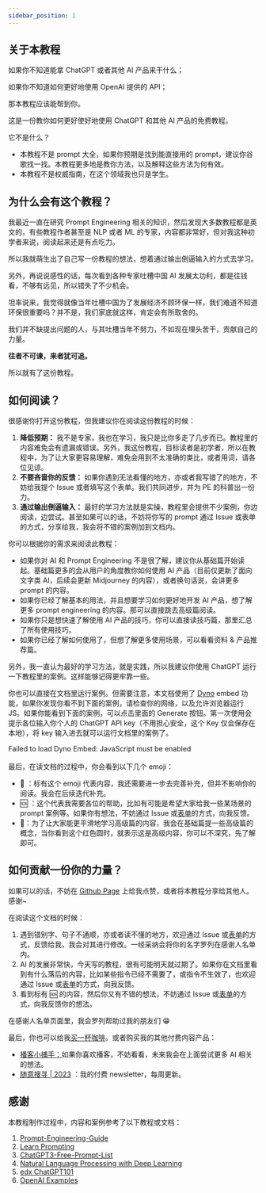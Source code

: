 ```yaml
---
sidebar_position: 1
---
```

<head>
  <script defer="defer" src="https://embed.trydyno.com/embedder.js"></script>
  <link href="https://embed.trydyno.com/embedder.css" rel="stylesheet" />
</head>

## 关于本教程

如果你不知道能拿 ChatGPT 或者其他 AI 产品来干什么；

如果你不知道如何更好地使用 OpenAI 提供的 API；

那本教程应该能帮到你。

这是一份教你如何更好使好地使用 ChatGPT 和其他 AI 产品的免费教程。

它不是什么？

- 本教程不是 prompt 大全，如果你预期是找到能直接用的 prompt，建议你谷歌找一找。本教程更多地是教你方法，以及解释这些方法为何有效。
- 本教程不是权威指南，在这个领域我也只是学生。

## 为什么会有这个教程？

我最近一直在研究 Prompt Engineering 相关的知识，然后发现大多数教程都是英文的，有些教程作者甚至是 NLP 或者 ML 的专家，内容都非常好，但对我这种初学者来说，阅读起来还是有点吃力。

所以我就萌生出了自己写一份教程的想法，想着通过输出倒逼输入的方式去学习。

另外，再说说感性的话，每次看到各种专家吐槽中国 AI 发展太功利，都是往钱看，不够有远见，所以错失了不少机会。

坦率说来，我觉得就像当年吐槽中国为了发展经济不顾环保一样，我们难道不知道环保很重要吗？并不是，我们家底就这样，肯定会有所取舍的。

我们并不缺提出问题的人，与其吐槽当年不努力，不如现在埋头苦干，贡献自己的力量。

**往者不可谏，来者犹可追。**

所以就有了这份教程。

## 如何阅读？

很感谢你打开这份教程，但我建议你在阅读这份教程的时候：

1. **降低预期：** 我不是专家，我也在学习，我只是比你多走了几步而已。教程里的内容难免会有遗漏或错误。另外，我这份教程，目标读者是初学者，所以在教程中，为了让大家更容易理解，难免会用到不太准确的类比，或者用词，请各位见谅。
2. **不要吝啬你的反馈：** 如果你遇到无法看懂的地方，亦或者我写错了的地方，不妨给我提个 Issue 或者填写这个表单。我们共同进步，并为 PE 的科普出一份力。
3. **通过输出倒逼输入：** 最好的学习方法就是实操，教程里会提供不少案例，你边阅读，边尝试。甚至如果可以的话，不妨将你写的 prompt 通过 Issue 或表单的方式，分享给我，我会将不错的案例加到文档内。

你可以根据你的需求来阅读此教程：

- 如果你对 AI 和 Prompt Engineering 不是很了解，建议你从基础篇开始读起。基础篇更多的会从用户的角度教你如何使用 AI 产品（目前仅更新了面向文字类 AI，后续会更新 Midjourney 的内容），或者换句话说，会讲更多 prompt 的内容。
- 如果你已经了解基本的用法，并且想要学习如何更好地开发 AI 产品，想了解更多 prompt engineering 的内容。那可以直接跳去高级篇阅读。
- 如果你只是想快速了解使用 AI 产品的技巧，你可以直接读技巧篇，那里汇总了所有使用技巧。
- 如果你已经了解如何使用了，但想了解更多使用场景，可以看看资料 & 产品推荐篇。

另外，我一直认为最好的学习方法，就是实践，所以我建议你使用 ChatGPT 运行一下教程里的案例。这样能够记得更牢靠一些。

你也可以直接在文档里运行案例。但需要注意，本文档使用了 [Dyno](https://trydyno.com/) embed 功能，如果你发现你看不到下面的案例，请检查你的网络，以及允许浏览器运行 JS。如果你能看到下面的案例，可以点击里面的 Generate 按钮。第一次使用会提示各位输入你个人的 ChatGPT API key（不用担心安全，这个 Key 仅会保存在本地），将 key 输入进去就可以运行文档里的案例了。

<div trydyno-embed="" openai-model="text-davinci-003" initial-prompt="What is the capital of China?" initial-response="The capital of China is Beijing. " max-tokens="256" box-rows="3" model-temp="0.7" top-p="1">
    <noscript>Failed to load Dyno Embed: JavaScript must be enabled</noscript>
</div>

<br/>
最后，在读文档的过程中，你会看到以下几个 emoji：

- 🚧 ：标有这个 emoji 代表内容，我还需要进一步去完善补充，但并不影响你的阅读。我会在后续迭代补充。
- 🆘 ：这个代表我需要各位的帮助，比如有可能是希望大家给我一些某场景的 prompt 案例等。如果你有想法，不妨通过 Issue 或[表单](https://mcousdyt7h.feishu.cn/share/base/form/shrcn8p8MEmbkTiCDyVVPmdUoSg)的方式，向我反馈。
- 🔴：为了让大家能更平滑地学习高级篇的内容，我会在基础篇提一些高级篇的概念，当你看到这个红色圆时，就表示这是高级内容，你可以不深究，先了解即可。

## 如何贡献一份你的力量？

如果可以的话，不妨在 [Github Page](https://github.com/thinkingjimmy/Learning-Prompt) 上给我点赞，或者将本教程分享给其他人。感谢~

在阅读这个文档的时候：

1. 遇到错别字、句子不通顺，亦或者读不懂的地方，欢迎通过 Issue 或[表单](https://mcousdyt7h.feishu.cn/share/base/form/shrcn8p8MEmbkTiCDyVVPmdUoSg)的方式，反馈给我，我会对其进行修改。一经采纳会将你的名字罗列在感谢人名单内。
2. AI 的发展非常快，今天写的教程，很有可能明天就过期了。如果你在文档里看到有什么落后的内容，比如某些指令已经不需要了，或指令不生效了，也欢迎通过 Issue 或[表单](https://mcousdyt7h.feishu.cn/share/base/form/shrcn8p8MEmbkTiCDyVVPmdUoSg)的方式，向我反馈。
3. 看到标有 🆘 的内容，然后你又有不错的想法，不妨通过 Issue 或[表单](https://mcousdyt7h.feishu.cn/share/base/form/shrcn8p8MEmbkTiCDyVVPmdUoSg)的方式，向我反馈你的想法。

在感谢人名单页面里，我会罗列帮助过我的朋友们 😁

最后，你也可以给我[买一杯咖啡](https://www.buymeacoffee.com/thinkingjimmy)。或者购买我的其他付费内容产品：

- [播客小捕手：](https://xiaobot.net/p/xiaobushous1?refer=599951e8-47eb-4898-aa3b-a7d0a1a06b0f)如果你喜欢播客，不妨看看，未来我会在上面尝试更多 AI 相关的想法。
- [随意搜寻 | 2023](https://xiaobot.net/p/suiyisouxun2023?refer=599951e8-47eb-4898-aa3b-a7d0a1a06b0f) ：我的付费 newsletter，每周更新。

## 感谢

本教程制作过程中，内容和案例参考了以下教程或文档：

1. [Prompt-Engineering-Guide](https://github.com/dair-ai/Prompt-Engineering-Guide)
2. [Learn Prompting](https://learnprompting.org/)
3. [ChatGPT3-Free-Prompt-List](https://github.com/mattnigh/ChatGPT3-Free-Prompt-List)
4. [Natural Language Processing with Deep Learning](http://web.stanford.edu/class/cs224n/slides/cs224n-2023-lecture11-prompting-rlhf.pdf)
5. [edx ChatGPT101](https://www.edx.org/course/introduction-to-chatgpt)
6. [OpenAI Examples](https://platform.openai.com/examples)





